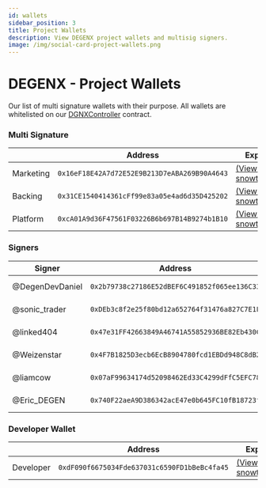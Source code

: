 ```yaml
---
id: wallets
sidebar_position: 3
title: Project Wallets
description: View DEGENX project wallets and multisig signers.
image: /img/social-card-project-wallets.png
---
```


# DEGENX - Project Wallets

Our list of multi signature wallets with their purpose. All wallets are whitelisted on our [DGNXController](https://snowtrace.io/address/0x223b26cc3d0154ee9b625e94eb194940a8ca3867) contract.

### Multi Signature

|           | Address                                                                                                 | Explorer |
| --------- | ----------------------------------------------------------------------------------------------------------------------- |--|
| Marketing | `0x16eF18E42A7d72E52E9B213D7eABA269B90A4643` | [(View on snowtrace.io)](https://snowtrace.io/address/0x16eF18E42A7d72E52E9B213D7eABA269B90A4643) |
| Backing   | `0x31CE1540414361cFf99e83a05e4ad6d35D425202` | [(View on snowtrace.io)](https://snowtrace.io/address/0x31CE1540414361cFf99e83a05e4ad6d35D425202) |
| Platform  | `0xcA01A9d36F47561F03226B6b697B14B9274b1B10` | [(View on snowtrace.io)](https://snowtrace.io/address/0xcA01A9d36F47561F03226B6b697B14B9274b1B10) |

### Signers

| Signer          | Address                                      | Explorer |
| --------------- | -------------------------------------------- | ---- |
| @DegenDevDaniel | `0x2b79738c27186E52dBEF6C491852f065ee136C33` | [(View on snowtrace.io)](https://snowtrace.io/address/0x2b79738c27186E52dBEF6C491852f065ee136C33) |
| @sonic_trader   | `0xDEb3c8f2e25f80bd12a652764f31476a827C7E1F` | [(View on snowtrace.io)](https://snowtrace.io/address/0xDEb3c8f2e25f80bd12a652764f31476a827C7E1F) |
| @linked404      | `0x47e31FF42663849A46741A55852936BE82Eb430C` | [(View on snowtrace.io)](https://snowtrace.io/address/0x47e31FF42663849A46741A55852936BE82Eb430C) |
| @Weizenstar     | `0x4F7B1825D3ecb6EcB8904780fcd1EBDd948C8dB2` | [(View on snowtrace.io)](https://snowtrace.io/address/0x4F7B1825D3ecb6EcB8904780fcd1EBDd948C8dB2) |
| @liamcow        | `0x07aF99634174d52098462Ed33C4299dFfC5EFC78` | [(View on snowtrace.io)](https://snowtrace.io/address/0x07aF99634174d52098462Ed33C4299dFfC5EFC78) |
| @Eric_DEGEN     | `0x740F22aeA9D386342acE47e0b645FC10fB18723f` | [(View on snowtrace.io)](https://snowtrace.io/address/0x740F22aeA9D386342acE47e0b645FC10fB18723f) |

### Developer Wallet

|           | Address                                                                                                                 | Explorer |
| --------- | ----------------------------------------------------------------------------------------------------------------------- | ---- |
| Developer | `0xdF090f6675034Fde637031c6590FD1bBeBc4fa45` | [(View on snowtrace.io)](https://snowtrace.io/address/0xdF090f6675034Fde637031c6590FD1bBeBc4fa45) |
